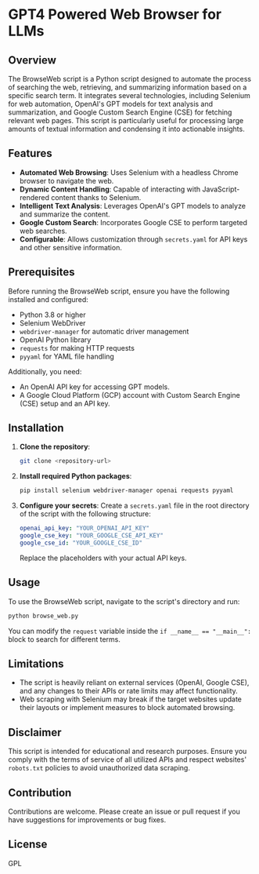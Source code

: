 # GPT4 Powered Web Browser for LLMs

## Overview
The BrowseWeb script is a Python script designed to automate the process of searching the web, retrieving, and summarizing information based on a specific search term. It integrates several technologies, including Selenium for web automation, OpenAI's GPT models for text analysis and summarization, and Google Custom Search Engine (CSE) for fetching relevant web pages. This script is particularly useful for processing large amounts of textual information and condensing it into actionable insights.

## Features
- **Automated Web Browsing**: Uses Selenium with a headless Chrome browser to navigate the web.
- **Dynamic Content Handling**: Capable of interacting with JavaScript-rendered content thanks to Selenium.
- **Intelligent Text Analysis**: Leverages OpenAI's GPT models to analyze and summarize the content.
- **Google Custom Search**: Incorporates Google CSE to perform targeted web searches.
- **Configurable**: Allows customization through `secrets.yaml` for API keys and other sensitive information.

## Prerequisites
Before running the BrowseWeb script, ensure you have the following installed and configured:
- Python 3.8 or higher
- Selenium WebDriver
- `webdriver-manager` for automatic driver management
- OpenAI Python library
- `requests` for making HTTP requests
- `pyyaml` for YAML file handling

Additionally, you need:
- An OpenAI API key for accessing GPT models.
- A Google Cloud Platform (GCP) account with Custom Search Engine (CSE) setup and an API key.

## Installation
1. **Clone the repository**:
   ```sh
   git clone <repository-url>
   ```
2. **Install required Python packages**:
   ```sh
   pip install selenium webdriver-manager openai requests pyyaml
   ```
3. **Configure your secrets**:
   Create a `secrets.yaml` file in the root directory of the script with the following structure:
   ```yaml
   openai_api_key: "YOUR_OPENAI_API_KEY"
   google_cse_key: "YOUR_GOOGLE_CSE_API_KEY"
   google_cse_id: "YOUR_GOOGLE_CSE_ID"
   ```
   Replace the placeholders with your actual API keys.

## Usage
To use the BrowseWeb script, navigate to the script's directory and run:
```sh
python browse_web.py
```
You can modify the `request` variable inside the `if __name__ == "__main__":` block to search for different terms.

## Limitations
- The script is heavily reliant on external services (OpenAI, Google CSE), and any changes to their APIs or rate limits may affect functionality.
- Web scraping with Selenium may break if the target websites update their layouts or implement measures to block automated browsing.

## Disclaimer
This script is intended for educational and research purposes. Ensure you comply with the terms of service of all utilized APIs and respect websites' `robots.txt` policies to avoid unauthorized data scraping.

## Contribution
Contributions are welcome. Please create an issue or pull request if you have suggestions for improvements or bug fixes.

## License
GPL